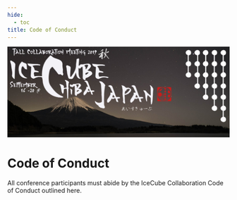 ```yaml
---
hide:
  - toc
title: Code of Conduct
---
```


![2019 Fall Collaboration Meeting](titleNoren2C_new.jpg)



# Code of Conduct


All conference participants must abide by the IceCube Collaboration Code of Conduct outlined here.

